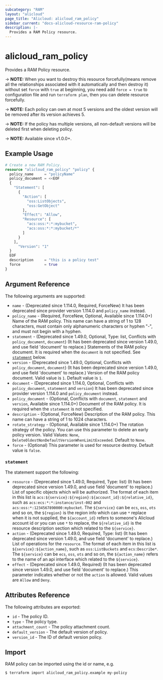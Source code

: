 ```yaml
---
subcategory: "RAM"
layout: "alicloud"
page_title: "Alicloud: alicloud_ram_policy"
sidebar_current: "docs-alicloud-resource-ram-policy"
description: |-
  Provides a RAM Policy resource.
---
```


# alicloud_ram_policy

Provides a RAM Policy resource. 

-> **NOTE:** When you want to destroy this resource forcefully(means remove all the relationships associated with it automatically and then destroy it) without set `force`  with `true` at beginning, you need add `force = true` to configuration file and run `terraform plan`, then you can delete resource forcefully.

-> **NOTE:** Each policy can own at most 5 versions and the oldest version will be removed after its version achieves 5.

-> **NOTE:** If the policy has multiple versions, all non-default versions will be deleted first when deleting policy.

-> **NOTE:** Available since v1.0.0+.

## Example Usage

```terraform
# Create a new RAM Policy.
resource "alicloud_ram_policy" "policy" {
  policy_name     = "policyName"
  policy_document = <<EOF
  {
    "Statement": [
      {
        "Action": [
          "oss:ListObjects",
          "oss:GetObject"
        ],
        "Effect": "Allow",
        "Resource": [
          "acs:oss:*:*:mybucket",
          "acs:oss:*:*:mybucket/*"
        ]
      }
    ],
      "Version": "1"
  }
  EOF
  description     = "this is a policy test"
  force           = true
}
```
## Argument Reference

The following arguments are supported:
* `name` - (Deprecated since 1.114.0, Required, ForceNew) It has been deprecated since provider version 1.114.0 and `policy_name` instead.
* `policy_name` - (Required, ForceNew, Optional, Available since 1.114.0+) Name of the RAM policy. This name can have a string of 1 to 128 characters, must contain only alphanumeric characters or hyphen "-", and must not begin with a hyphen.
* `statement` - (Deprecated since 1.49.0, Optional, Type: list, Conflicts with `policy_document`, `document`) (It has been deprecated since version 1.49.0, and use field 'document' to replace.) Statements of the RAM policy document. It is required when the `document` is not specified. See [`statement`](#statement) below.
* `version` - (Deprecated since 1.49.0, Optional, Conflicts with `policy_document`, `document`) (It has been deprecated since version 1.49.0, and use field 'document' to replace.) Version of the RAM policy document. Valid value is `1`. Default value is `1`.
* `document` - (Deprecated since 1.114.0, Optional, Conflicts with `policy_document`, `statement` and `version`) It has been deprecated since provider version 1.114.0 and `policy_document` instead.
* `policy_document` - (Optional, Conflicts with `document`, `statement` and `version`, Available since 1.114.0+) Document of the RAM policy. It is required when the `statement` is not specified.
* `description` - (Optional, ForceNew) Description of the RAM policy. This name can have a string of 1 to 1024 characters.
* `rotate_strategy` - (Optional, Available since 1.114.0+) The rotation strategy of the policy. You can use this parameter to delete an early policy version. Valid Values: `None`, `DeleteOldestNonDefaultVersionWhenLimitExceeded`. Default to `None`.
* `force` - (Optional) This parameter is used for resource destroy. Default value is `false`.


### `statement`

The statement support the following:
* `resource` - (Deprecated since 1.49.0, Required, Type: list) (It has been deprecated since version 1.49.0, and use field 'document' to replace.) List of specific objects which will be authorized. The format of each item in this list is `acs:${service}:${region}:${account_id}:${relative_id}`, such as `acs:ecs:*:*:instance/inst-002` and `acs:oss:*:1234567890000:mybucket`. The `${service}` can be `ecs`, `oss`, `ots` and so on, the `${region}` is the region info which can use `*` replace when it is not supplied, the `${account_id}` refers to someone's Alicloud account id or you can use `*` to replace, the `${relative_id}` is the resource description section which related to the `${service}`.
* `action` - (Deprecated since 1.49.0, Required, Type: list) (It has been deprecated since version 1.49.0, and use field 'document' to replace.) List of operations for the `resource`. The format of each item in this list is `${service}:${action_name}`, such as `oss:ListBuckets` and `ecs:Describe*`. The `${service}` can be `ecs`, `oss`, `ots` and so on, the `${action_name}` refers to the name of an api interface which related to the `${service}`.
* `effect` - (Deprecated since 1.49.0, Required) (It has been deprecated since version 1.49.0, and use field 'document' to replace.) This parameter indicates whether or not the `action` is allowed. Valid values are `Allow` and `Deny`.


## Attributes Reference

The following attributes are exported:

* `id` - The policy ID.
* `type` - The policy type.
* `attachment_count` - The policy attachment count.
* `default_version` - The default version of policy.
* `version_id` - The ID of default version policy.

## Import

RAM policy can be imported using the id or name, e.g.

```shell
$ terraform import alicloud_ram_policy.example my-policy
```
